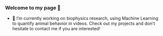 ### Welcome to my page 👋

- 🔭 I’m currently working on biophysics research, using Machine Learning to quantify animal behavior in videos. 
Check out my projects and don't hesitate to contact me if you are interested!


<!--
**iteal/iteal** is a ✨ _special_ ✨ repository because its `README.md` (this file) appears on your GitHub profile.

Here are some ideas to get you started:

- 🔭 I’m currently working on ...
- 🌱 I’m currently learning ...
- 👯 I’m looking to collaborate on ...
- 🤔 I’m looking for help with ...
- 💬 Ask me about ...
- 📫 How to reach me: ...
- 😄 Pronouns: ...
- ⚡ Fun fact: ...
-->
